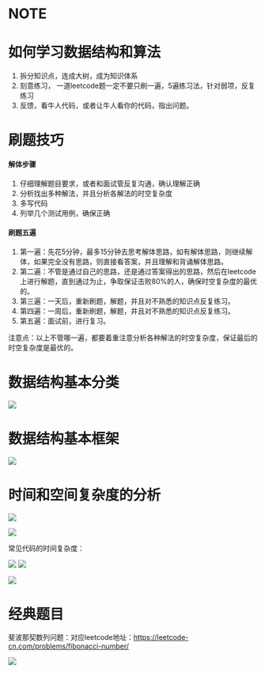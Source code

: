 # NOTE

  
# 如何学习数据结构和算法
1. 拆分知识点，连成大树，成为知识体系
2. 刻意练习， 一道leetcode题一定不要只刷一遍，5遍练习法，针对弱项，反复练习
3. 反馈，看牛人代码，或者让牛人看你的代码，指出问题。

# 刷题技巧
#### 解体步骤
1. 仔细理解题目要求，或者和面试管反复沟通，确认理解正确 
2. 分析找出多种解法，并且分析各解法的时空复杂度 
3. 多写代码 
4. 列举几个测试用例，确保正确

#### 刷题五遍
1. 第一遍：先花5分钟，最多15分钟去思考解体思路，如有解体思路，则继续解体，如果完全没有思路，则直接看答案，并且理解和背诵解体思路。
2. 第二遍：不管是通过自己的思路，还是通过答案得出的思路，然后在leetcode上进行解题，直到通过为止，争取保证击败80%的人，确保时空复杂度的最优的。
3. 第三遍：一天后，重新刷题，解题，并且对不熟悉的知识点反复练习。
4. 第四遍：一周后，重新刷题，解题，并且对不熟悉的知识点反复练习。
5. 第五遍：面试前，进行复习。

注意点：以上不管哪一遍，都要着重注意分析各种解法的时空复杂度，保证最后的时空复杂度是最优的。

# 数据结构基本分类

![](https://user-gold-cdn.xitu.io/2019/10/10/16db5883591ccb7e?w=1176&h=536&f=png&s=208957)

# 数据结构基本框架

![](https://user-gold-cdn.xitu.io/2019/10/10/16db58b42d75756b?w=1200&h=584&f=png&s=285543)


# 时间和空间复杂度的分析

![](https://user-gold-cdn.xitu.io/2019/10/10/16db5a87d6a7045d?w=1350&h=1116&f=png&s=762318)

![](https://user-gold-cdn.xitu.io/2019/10/10/16db5ade2fdfc631?w=2238&h=1344&f=png&s=833680)

常见代码的时间复杂度：

![](https://user-gold-cdn.xitu.io/2019/10/10/16db5aeeb752fb42?w=2082&h=250&f=png&s=214792)
![](https://user-gold-cdn.xitu.io/2019/10/10/16db5aafd99250d4?w=2478&h=892&f=png&s=598833)

![](https://user-gold-cdn.xitu.io/2019/10/10/16db5aca7180ff85?w=2122&h=792&f=png&s=475259)


# 经典题目

斐波那契数列问题：对应leetcode地址：https://leetcode-cn.com/problems/fibonacci-number/


![](https://user-gold-cdn.xitu.io/2019/10/10/16db5bc39f41c8b5?w=1992&h=1276&f=png&s=484817)

